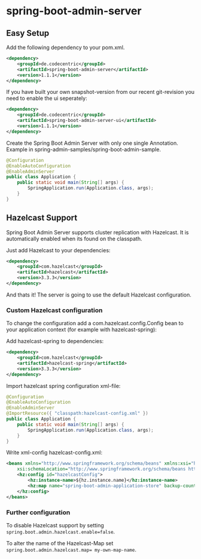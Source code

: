 spring-boot-admin-server
================================

## Easy Setup
Add the following dependency to your pom.xml.

```xml
<dependency>
	<groupId>de.codecentric</groupId>
	<artifactId>spring-boot-admin-server</artifactId>
	<version>1.1.1</version>
</dependency>
```
If you have built your own snapshot-version from our recent git-revision you need to enable the ui seperately:
```xml
<dependency>
	<groupId>de.codecentric</groupId>
	<artifactId>spring-boot-admin-server-ui</artifactId>
	<version>1.1.1</version>
</dependency>
```

Create the Spring Boot Admin Server with only one single Annotation.
Example in spring-admin-samples/spring-boot-admin-sample.
```java
@Configuration
@EnableAutoConfiguration
@EnableAdminServer
public class Application {
	public static void main(String[] args) {
		SpringApplication.run(Application.class, args);
	}
}
```

## Hazelcast Support

Spring Boot Admin Server supports cluster replication with Hazelcast.
It is automatically enabled when its found on the classpath.

Just add Hazelcast to your dependencies:
```xml
<dependency>
	<groupId>com.hazelcast</groupId>
	<artifactId>hazelcast</artifactId>
	<version>3.3.3</version>
</dependency>
```

And thats it! The server is going to use the default Hazelcast configuration.

### Custom Hazelcast configuration
To change the configuration add a com.hazelcast.config.Config bean to your application context (for example with hazelcast-spring):

Add hazelcast-spring to dependencies:
```xml
<dependency>
	<groupId>com.hazelcast</groupId>
	<artifactId>hazelcast-spring</artifactId>
	<version>3.3.3</version>
</dependency>
```

Import hazelcast spring configuration xml-file:
```java
@Configuration
@EnableAutoConfiguration
@EnableAdminServer
@ImportResource({ "classpath:hazelcast-config.xml" })
public class Application {
	public static void main(String[] args) {
		SpringApplication.run(Application.class, args);
	}
}
```

Write xml-config hazelcast-config.xml:
```xml
<beans xmlns="http://www.springframework.org/schema/beans" xmlns:xsi="http://www.w3.org/2001/XMLSchema-instance" xmlns:hz="http://www.hazelcast.com/schema/spring" 
	xsi:schemaLocation="http://www.springframework.org/schema/beans http://www.springframework.org/schema/beans/spring-beans-4.0.xsd http://www.hazelcast.com/schema/spring http://www.hazelcast.com/schema/spring/hazelcast-spring-3.3.xsd">
	<hz:config id="hazelcastConfig">
		<hz:instance-name>${hz.instance.name}</hz:instance-name>
		<hz:map name="spring-boot-admin-application-store" backup-count="1" eviction-policy="NONE" />
	</hz:config>
</beans>
```

### Further configuration
To disable Hazelcast support by setting ``spring.boot.admin.hazelcast.enable=false``.

To alter the name of the Hazelcast-Map set ``spring.boot.admin.hazelcast.map= my-own-map-name``.
